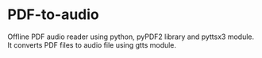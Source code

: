 # PDF-to-audio
Offline PDF audio reader using python, pyPDF2 library and pyttsx3 module. It converts PDF files to audio file using gtts module.
